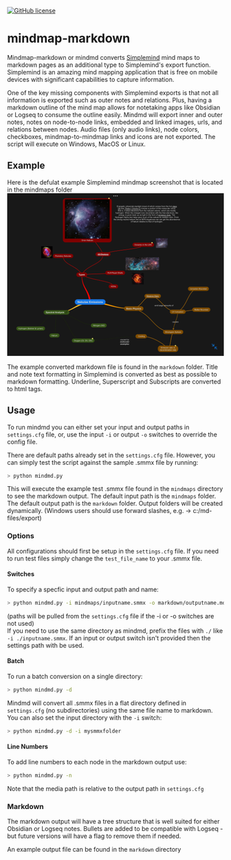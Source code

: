 [![GitHub license](https://img.shields.io/github/license/djsudduth/keep-it-markdown)](https://github.com/djsudduth/keep-it-markdown/blob/main/LICENSE)

# mindmap-markdown
Mindmap-markdown or mindmd converts [Simplemind](https://simplemind.eu/) mind maps to markdown pages as an additional type to Simplemind's export function. Simplemind is an amazing mind mapping application that is free on mobile devices with significant capabilities to capture information. 

One of the key missing components with Simplemind exports is that not all information is exported such as outer notes and relations. Plus, having a markdown outline of the mind map allows for notetaking apps like Obsidian or Logseq to consume the outline easily. Mindmd will export inner and outer notes, notes on node-to-node links, embedded and linked images, urls, and relations between nodes. Audio files (only audio links), node colors, checkboxes, mindmap-to-mindmap links and icons are not exported. The script will execute on Windows, MacOS or Linux.

## Example
Here is the defulat example Simplemind mindmap screenshot that is located in the mindmaps folder
![](mindmaps/HII%20Regions%20Example.png)

The example converted markdown file is found in the `markdown` folder. Title and note text formatting in Simplemind is converted as best as possible to markdown formatting. Underline, Superscript and Subscripts are converted to html tags.

## Usage
To run mindmd you can either set your input and output paths in `settings.cfg` file, or, use the input `-i` or output `-o` switches to override the config file.

There are default paths already set in the `settings.cfg` file. However, you can simply test the script against the sample .smmx file by running:
```bash
> python mindmd.py 
```
This will execute the example test .smmx file found in the `mindmaps` directory to see the markdown output. The default input path is the `mindmaps` folder. The default output path is the `markdown` folder. Output folders will be created dynamically. (Windows users should use forward slashes, e.g. -> c:/md-files/export)

###  Options
All configurations should first be setup in the `settings.cfg` file. If you need to run test files simply change the `test_file_name` to your .smmx file.

#### Switches
To specify a specfic input and output path and name:
```bash
> python mindmd.py -i mindmaps/inputname.smmx -o markdown/outputname.md
```
(paths will be pulled from the `settings.cfg` file if the -i or -o switches are not used)  
If you need to use the same directory as mindmd, prefix the files with `./` like `-i ./inputname.smmx`. If an input or output switch isn't provided then the settings path with be used. 

#### Batch
To run a batch conversion on a single directory:
```bash
> python mindmd.py -d
```
Mindmd will convert all .smmx files in a flat directory defined in `settings.cfg` (no subdirectories) using the same file name to markdown. You can also set the input directory with the `-i` switch: 
```bash
> python mindmd.py -d -i mysmmxfolder
```

#### Line Numbers
To add line numbers to each node in the markdown output use:
```bash
> python mindmd.py -n
```

Note that the media path is relative to the output path in `settings.cfg`

###  Markdown
The markdown output will have a tree structure that is well suited for either Obsidian or Logseq notes. Bullets are added to be compatible with Logseq - but future versions will have a flag to remove them if needed.

An example output file can be found in the `markdown` directory

